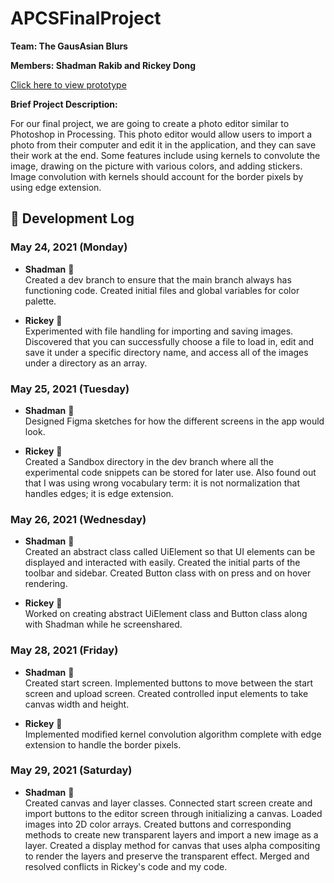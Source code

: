 # APCSFinalProject

**Team: The GausAsian Blurs**

**Members: Shadman Rakib and Rickey Dong**

[Click here to view prototype](https://docs.google.com/document/d/1v86gLCIc_fpCpbqTkr9O91Ksm-02LF-ZXFgFz6FKAlg/edit?usp=sharing)

**Brief Project Description:**

For our final project, we are going to create a photo editor similar to Photoshop in Processing. This photo editor would allow users to import a photo from their computer and edit it in the application, and they can save their work at the end. Some features include using kernels to convolute the image, drawing on the picture with various colors, and adding stickers. Image convolution with kernels should account for the border pixels by using edge extension.

## 📃 Development Log
### May 24, 2021 (Monday)
- **Shadman** 🧰  
    Created a dev branch to ensure that the main branch always has functioning code. Created initial files and global variables for color palette.
    
- **Rickey** 🎈  
    Experimented with file handling for importing and saving images. Discovered that you can successfully choose a file to load in, edit and save it under a specific directory name, and access all of the images under a directory as an array.
    
### May 25, 2021 (Tuesday)
- **Shadman** 🧰  
    Designed Figma sketches for how the different screens in the app would look.

- **Rickey** 🎈  
    Created a Sandbox directory in the dev branch where all the experimental code snippets can be stored for later use. Also found out that I was using wrong vocabulary term: it is not normalization that handles edges; it is edge extension.
    
### May 26, 2021 (Wednesday)
- **Shadman** 🧰  
    Created an abstract class called UiElement so that UI elements can be displayed and interacted with easily. Created the initial parts of the toolbar and sidebar. Created Button class with on press and on hover rendering.

- **Rickey** 🎈  
    Worked on creating abstract UiElement class and Button class along with Shadman while he screenshared.
    
### May 28, 2021 (Friday)
- **Shadman** 🧰  
    Created start screen. Implemented buttons to move between the start screen and upload screen. Created controlled input elements to take canvas width and height.

- **Rickey** 🎈  
    Implemented modified kernel convolution algorithm complete with edge extension to handle the border pixels.

### May 29, 2021 (Saturday)
- **Shadman** 🧰  
    Created canvas and layer classes. Connected start screen create and import buttons to the editor screen through initializing a canvas. Loaded images into 2D color arrays. Created buttons and corresponding methods to create new transparent layers and import a new image as a layer. Created a display method for canvas that uses alpha compositing to render the layers and preserve the transparent effect. Merged and resolved conflicts in Rickey's code and my code.

